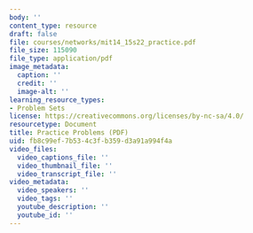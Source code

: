 ```yaml
---
body: ''
content_type: resource
draft: false
file: courses/networks/mit14_15s22_practice.pdf
file_size: 115090
file_type: application/pdf
image_metadata:
  caption: ''
  credit: ''
  image-alt: ''
learning_resource_types:
- Problem Sets
license: https://creativecommons.org/licenses/by-nc-sa/4.0/
resourcetype: Document
title: Practice Problems (PDF)
uid: fb8c99ef-7b53-4c3f-b359-d3a91a994f4a
video_files:
  video_captions_file: ''
  video_thumbnail_file: ''
  video_transcript_file: ''
video_metadata:
  video_speakers: ''
  video_tags: ''
  youtube_description: ''
  youtube_id: ''
---
```

